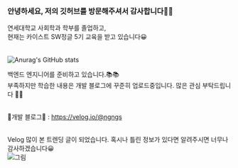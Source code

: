 ### 안녕하세요, 저의 깃허브를 방문해주셔서 감사합니다👋👋

<!--
**ngngs/ngngs** is a ✨ _special_ ✨ repository because its `README.md` (this file) appears on your GitHub profile.

Here are some ideas to get you started:

- 🔭 I’m currently working on ...
- 🌱 I’m currently learning ...
- 👯 I’m looking to collaborate on ...
- 🤔 I’m looking for help with ...
- 💬 Ask me about ...
- 📫 How to reach me: ...
- 😄 Pronouns: ...
- ⚡ Fun fact: ...
-->
연세대학교 사회학과 학부를 졸업하고,
<br>
현재는 카이스트 SW정글 5기 교육을 받고 있습니다😀
<br>
<br><br>
![Anurag's GitHub stats](https://github-readme-stats.vercel.app/api?username=ngngs&show_icons=true&theme=radical)

백엔드 엔지니어를 준비하고 있습니다.📚📚
<br>
부족하지만 학습한 내용은 개발 블로그에 꾸준히 업로드중입니다. 많은 관심 부탁드립니다 👏👏
<br>
<br>

🙆개발 블로그🙆 : https://velog.io/@ngngs

<br>Velog 많이 본 트렌딩 글이 되었습니다. 혹시나 틀린 정보가 있다면 알려주시면 너무나 감사하겠습니다😀 
<br>
![그림](https://user-images.githubusercontent.com/47618270/215968661-85eea4d2-0ca5-4640-bc47-4f01224b4b77.png)

